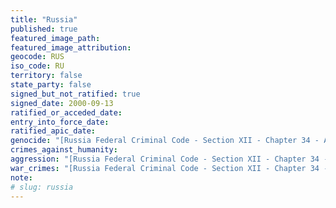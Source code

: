 ```yaml
---
title: "Russia"
published: true
featured_image_path:
featured_image_attribution:
geocode: RUS
iso_code: RU
territory: false
state_party: false
signed_but_not_ratified: true
signed_date: 2000-09-13
ratified_or_acceded_date:
entry_into_force_date:
ratified_apic_date:
genocide: "[Russia Federal Criminal Code - Section XII - Chapter 34 - Article 357](https://iccdb.hrlc.net/data/doc/192/keyword/46/)"
crimes_against_humanity:
aggression: "[Russia Federal Criminal Code - Section XII - Chapter 34 - Article 353](https://iccdb.hrlc.net/data/doc/192/keyword/1/)"
war_crimes: "[Russia Federal Criminal Code - Section XII - Chapter 34 - Article 356](https://iccdb.hrlc.net/data/doc/192/keyword/145/)"
note:
# slug: russia
---
```

